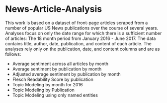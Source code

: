 # News-Article-Analysis

This work is based on a dataset of front-page articles scraped from a number of popular US News publications over the course of several years. Analyses focus on only the date range for which there is a sufficient number of articles: The 18 month period from January 2016 - June 2017. The data contains title, author, date, publication, and content of each article. The analyses rely only on the publication, date, and content columns and are as follows:

- Average sentiment across all articles by month
- Average sentiment by publication by month 
- Adjusted average sentiment by publication by month
- Flesch Readability Score by publication
- Topic Modeling by month for 2016
- Topic Modeling by Publication
- Topic Modeling using only named entities
